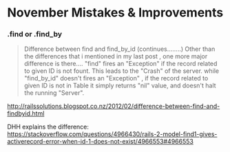 # November Mistakes & Improvements


### .find or .find_by

>Difference between find and find_by_id (continues........)
>Other than the differences that i mentioned in my last post , one more major difference is there....
>"find" fires an "Exception" if the record related to given ID is not fount. This leads to the "Crash" of the server.
while "find_by_id" doesn't fires an "Exception" , if the record related to given ID is not in Table it simply returns "nil" value, and doesn't halt the running "Server".

http://railssolutions.blogspot.co.nz/2012/02/difference-between-find-and-findbyid.html

DHH explains the difference:
https://stackoverflow.com/questions/4966430/rails-2-model-find1-gives-activerecord-error-when-id-1-does-not-exist/4966553#4966553
